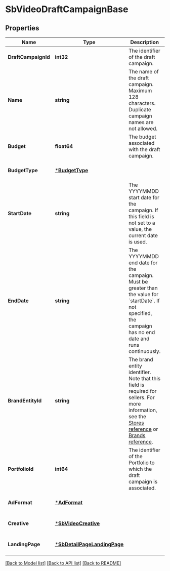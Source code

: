 # SbVideoDraftCampaignBase

## Properties
Name | Type | Description | Notes
------------ | ------------- | ------------- | -------------
**DraftCampaignId** | **int32** | The identifier of the draft campaign. | [optional] [default to null]
**Name** | **string** | The name of the draft campaign. Maximum 128 characters. Duplicate campaign names are not allowed. | [optional] [default to null]
**Budget** | **float64** | The budget associated with the draft campaign. | [optional] [default to null]
**BudgetType** | [***BudgetType**](BudgetType.md) |  | [optional] [default to null]
**StartDate** | **string** | The YYYYMMDD start date for the campaign. If this field is not set to a value, the current date is used. | [optional] [default to null]
**EndDate** | **string** | The YYYYMMDD end date for the campaign. Must be greater than the value for &#x60;startDate&#x60;. If not specified, the campaign has no end date and runs continuously. | [optional] [default to null]
**BrandEntityId** | **string** | The brand entity identifier. Note that this field is required for sellers. For more information, see the [Stores reference](https://advertising.amazon.com/API/docs/v2/reference/stores) or [Brands reference](https://advertising.amazon.com/API/docs/v3/reference/SponsoredBrands/Brands). | [optional] [default to null]
**PortfolioId** | **int64** | The identifier of the Portfolio to which the draft campaign is associated. | [optional] [default to null]
**AdFormat** | [***AdFormat**](AdFormat.md) |  | [optional] [default to null]
**Creative** | [***SbVideoCreative**](SBVideoCreative.md) |  | [optional] [default to null]
**LandingPage** | [***SbDetailPageLandingPage**](SBDetailPageLandingPage.md) |  | [optional] [default to null]

[[Back to Model list]](../README.md#documentation-for-models) [[Back to API list]](../README.md#documentation-for-api-endpoints) [[Back to README]](../README.md)

